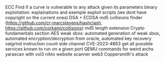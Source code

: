 ECC
Find if a curve is vulnerable to any attack given its parameters
binary exploitation: explainations and exemple exploit scripts (we dont have copyright on the current ones)
DSA + ECDSA
md5 collisions finder (https://github.com/cr-marcstevens/hashclash, https://github.com/corkami/collisions)
md5 length extension
Crypto fundamentals section
AES weak sbox: automated generation of weak sbox, automated encryption/decryption from oracle, automated key recovery
valgrind instruction count side channel
CVE-2023-4863
get all possible services known to run on a given port
QEMU commands for weird archs
yarascan with vol3
nikto website scanner
web3
Coppersmith's attack